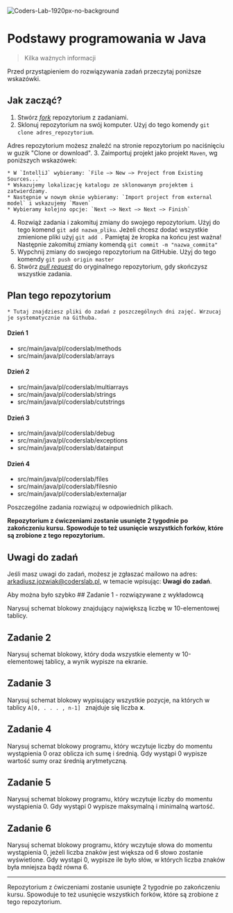 ![Coders-Lab-1920px-no-background](https://user-images.githubusercontent.com/152855/73064373-5ed69780-3ea1-11ea-8a71-3d370a5e7dd8.png)

# Podstawy programowania w Java
> Kilka ważnych informacji

Przed przystąpieniem do rozwiązywania zadań przeczytaj poniższe wskazówki.

## Jak zacząć?

1. Stwórz [*fork*](https://guides.github.com/activities/forking/) repozytorium z zadaniami.
2. Sklonuj repozytorium na swój komputer. Użyj do tego komendy `git clone adres_repozytorium`.

Adres repozytorium możesz znaleźć na stronie repozytorium po naciśnięciu w guzik "Clone or download".
3. Zaimportuj projekt jako projekt `Maven`, wg poniższych wskazówek:

	* W `IntelliJ` wybieramy: `File –> New –> Project from Existing Sources...`
	* Wskazujemy lokalizację katalogu ze sklonowanym projektem i zatwierdzamy.
	* Następnie w nowym oknie wybieramy: `Import project from external model` i wskazujemy `Maven`
	* Wybieramy kolejno opcje: `Next –> Next –> Next –> Finish`

4. Rozwiąż zadania i zakomituj zmiany do swojego repozytorium. Użyj do tego komend `git add nazwa_pliku`.
Jeżeli chcesz dodać wszystkie zmienione pliki użyj `git add .` 
Pamiętaj że kropka na końcu jest ważna!
Następnie zakomituj zmiany komendą `git commit -m "nazwa_commita"`
5. Wypchnij zmiany do swojego repozytorium na GitHubie.  Użyj do tego komendy `git push origin master`
6. Stwórz [*pull request*](https://help.github.com/articles/creating-a-pull-request) do oryginalnego repozytorium, gdy skończysz wszystkie zadania.
## Plan tego repozytorium
    
    * Tutaj znajdziesz pliki do zadań z poszczególnych dni zajęć. Wrzucaj je systematycznie na Githuba.

#### Dzień 1

* src/main/java/pl/coderslab/methods
* src/main/java/pl/coderslab/arrays

#### Dzień 2

* src/main/java/pl/coderslab/multiarrays
* src/main/java/pl/coderslab/strings
* src/main/java/pl/coderslab/cutstrings

#### Dzień 3

* src/main/java/pl/coderslab/debug
* src/main/java/pl/coderslab/exceptions
* src/main/java/pl/coderslab/datainput

#### Dzień 4

* src/main/java/pl/coderslab/files
* src/main/java/pl/coderslab/filesnio
* src/main/java/pl/coderslab/externaljar
    
Poszczególne zadania rozwiązuj w odpowiednich plikach.


**Repozytorium z ćwiczeniami zostanie usunięte 2 tygodnie po zakończeniu kursu. Spowoduje to też usunięcie wszystkich forków, które są zrobione z tego repozytorium.**

## Uwagi do zadań

Jeśli masz uwagi do zadań, możesz je zgłaszać mailowo na adres: 
 <a href="mailto:<a href='mailto:arkadiusz.jozwiak@coderslab.pl'>arkadiusz.jozwiak@coderslab.pl</a>">arkadiusz.jozwiak@coderslab.pl</a>,
 w temacie wpisując: **Uwagi do zadań**.
 
Aby można było szybko ## Zadanie 1 - rozwiązywane z wykładowcą

Narysuj schemat blokowy znajdujący największą liczbę w 10-elementowej tablicy.

## Zadanie 2

Narysuj schemat blokowy, który doda wszystkie elementy w 10-elementowej tablicy, a wynik wypisze na ekranie.


## Zadanie 3

Narysuj schemat blokowy wypisujący wszystkie pozycje, na których w tablicy ```A[0, . . . , n-1] ``` znajduje się liczba **x**.


## Zadanie 4

Narysuj schemat blokowy programu, który wczytuje liczby do momentu wystąpienia 0 oraz oblicza ich sumę i średnią.
Gdy wystąpi 0 wypisze wartość sumy oraz średnią arytmetyczną.

## Zadanie 5

Narysuj schemat blokowy programu, który wczytuje liczby do momentu wystąpienia 0.
Gdy wystąpi 0 wypisze maksymalną i minimalną wartość.

## Zadanie 6

Narysuj schemat blokowy programu, który wczytuje słowa do momentu wystąpienia 0, jeżeli liczba znaków jest większa od 6
słowo zostanie wyświetlone.
Gdy wystąpi 0, wypisze ile było słów, w których liczba znaków była mniejsza bądź równa 6.

---

Repozytorium z ćwiczeniami zostanie usunięte 2 tygodnie po zakończeniu kursu. Spowoduje to też usunięcie wszystkich forków, które są zrobione z tego repozytorium.
